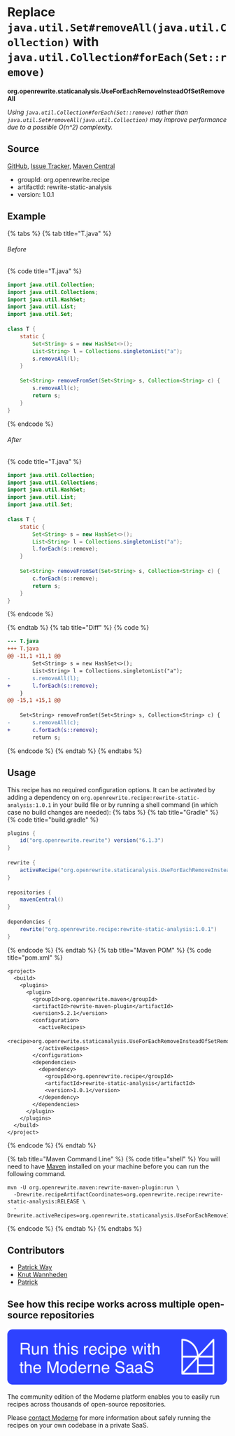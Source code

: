 # Replace `java.util.Set#removeAll(java.util.Collection)` with `java.util.Collection#forEach(Set::remove)`

**org.openrewrite.staticanalysis.UseForEachRemoveInsteadOfSetRemoveAll**

_Using `java.util.Collection#forEach(Set::remove)` rather than `java.util.Set#removeAll(java.util.Collection)` may improve performance due to a possible O(n^2) complexity._

## Source

[GitHub](https://github.com/openrewrite/rewrite-static-analysis/blob/main/src/main/java/org/openrewrite/staticanalysis/UseForEachRemoveInsteadOfSetRemoveAll.java), [Issue Tracker](https://github.com/openrewrite/rewrite-static-analysis/issues), [Maven Central](https://central.sonatype.com/artifact/org.openrewrite.recipe/rewrite-static-analysis/1.0.1/jar)

* groupId: org.openrewrite.recipe
* artifactId: rewrite-static-analysis
* version: 1.0.1

## Example


{% tabs %}
{% tab title="T.java" %}

###### Before
{% code title="T.java" %}
```java
import java.util.Collection;
import java.util.Collections;
import java.util.HashSet;
import java.util.List;
import java.util.Set;

class T {
    static {
        Set<String> s = new HashSet<>();
        List<String> l = Collections.singletonList("a");
        s.removeAll(l);
    }

    Set<String> removeFromSet(Set<String> s, Collection<String> c) {
        s.removeAll(c);
        return s;
    }
}
```
{% endcode %}

###### After
{% code title="T.java" %}
```java
import java.util.Collection;
import java.util.Collections;
import java.util.HashSet;
import java.util.List;
import java.util.Set;

class T {
    static {
        Set<String> s = new HashSet<>();
        List<String> l = Collections.singletonList("a");
        l.forEach(s::remove);
    }

    Set<String> removeFromSet(Set<String> s, Collection<String> c) {
        c.forEach(s::remove);
        return s;
    }
}
```
{% endcode %}

{% endtab %}
{% tab title="Diff" %}
{% code %}
```diff
--- T.java
+++ T.java
@@ -11,1 +11,1 @@
        Set<String> s = new HashSet<>();
        List<String> l = Collections.singletonList("a");
-       s.removeAll(l);
+       l.forEach(s::remove);
    }
@@ -15,1 +15,1 @@

    Set<String> removeFromSet(Set<String> s, Collection<String> c) {
-       s.removeAll(c);
+       c.forEach(s::remove);
        return s;
```
{% endcode %}
{% endtab %}
{% endtabs %}


## Usage

This recipe has no required configuration options. It can be activated by adding a dependency on `org.openrewrite.recipe:rewrite-static-analysis:1.0.1` in your build file or by running a shell command (in which case no build changes are needed): 
{% tabs %}
{% tab title="Gradle" %}
{% code title="build.gradle" %}
```groovy
plugins {
    id("org.openrewrite.rewrite") version("6.1.3")
}

rewrite {
    activeRecipe("org.openrewrite.staticanalysis.UseForEachRemoveInsteadOfSetRemoveAll")
}

repositories {
    mavenCentral()
}

dependencies {
    rewrite("org.openrewrite.recipe:rewrite-static-analysis:1.0.1")
}
```
{% endcode %}
{% endtab %}
{% tab title="Maven POM" %}
{% code title="pom.xml" %}
```markup
<project>
  <build>
    <plugins>
      <plugin>
        <groupId>org.openrewrite.maven</groupId>
        <artifactId>rewrite-maven-plugin</artifactId>
        <version>5.2.1</version>
        <configuration>
          <activeRecipes>
            <recipe>org.openrewrite.staticanalysis.UseForEachRemoveInsteadOfSetRemoveAll</recipe>
          </activeRecipes>
        </configuration>
        <dependencies>
          <dependency>
            <groupId>org.openrewrite.recipe</groupId>
            <artifactId>rewrite-static-analysis</artifactId>
            <version>1.0.1</version>
          </dependency>
        </dependencies>
      </plugin>
    </plugins>
  </build>
</project>
```
{% endcode %}
{% endtab %}

{% tab title="Maven Command Line" %}
{% code title="shell" %}
You will need to have [Maven](https://maven.apache.org/download.cgi) installed on your machine before you can run the following command.

```shell
mvn -U org.openrewrite.maven:rewrite-maven-plugin:run \
  -Drewrite.recipeArtifactCoordinates=org.openrewrite.recipe:rewrite-static-analysis:RELEASE \
  -Drewrite.activeRecipes=org.openrewrite.staticanalysis.UseForEachRemoveInsteadOfSetRemoveAll
```
{% endcode %}
{% endtab %}
{% endtabs %}

## Contributors
* [Patrick Way](pway99@users.noreply.github.com)
* [Knut Wannheden](knut@moderne.io)
* [Patrick](patway99@gmail.com)


## See how this recipe works across multiple open-source repositories

[![Moderne Link Image](/.gitbook/assets/ModerneRecipeButton.png)](https://public.moderne.io/recipes/org.openrewrite.staticanalysis.UseForEachRemoveInsteadOfSetRemoveAll)

The community edition of the Moderne platform enables you to easily run recipes across thousands of open-source repositories.

Please [contact Moderne](https://moderne.io/product) for more information about safely running the recipes on your own codebase in a private SaaS.
